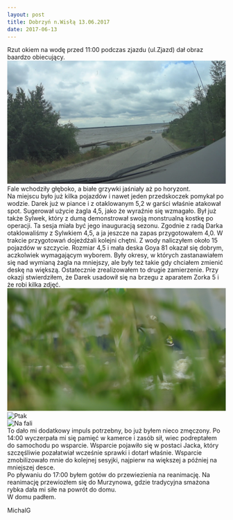 ```yaml
---
layout: post
title: Dobrzyń n.Wisłą 13.06.2017
date: 2017-06-13
---
```


Rzut okiem na wodę przed 11:00 podczas zjazdu (ul.Zjazd) dał obraz baardzo obiecujący.  
![Rzut oka](https://raw.githubusercontent.com/naspocie/blog/master/images/2017-06-13-Dobrzyn/RzutOka.jpg "Rzut oka")  
Fale wchodziły głęboko, a białe grzywki jaśniały aż po horyzont.  
Na miejscu było już kilka pojazdów i nawet jeden przedskoczek pomykał po wodzie.
Darek już w piance i z otaklowanym 5,2 w garści właśnie atakował spot.
Sugerował użycie żagla 4,5, jako że wyraźnie się wzmagało.
Był już także Sylwek, który z dumą demonstrował swoją monstrualną kostkę po operacji.
Ta sesja miała być jego inauguracją sezonu.
Zgodnie z radą Darka otaklowaliśmy z Sylwkiem 4,5, a ja jeszcze na zapas przygotowałem 4,0.
W trakcie przygotowań dojeżdżali kolejni chętni. Z wody naliczyłem około 15 pojazdów w szczycie.
Rozmiar 4,5 i mała deska Goya 81 okazał się dobrym, aczkolwiek wymagającym wyborem.
Były okresy, w których zastanawiałem się nad wymianą żagla na mniejszy,
 ale były też takie gdy chciałem zmienić deskę na większą.
Ostatecznie zrealizowałem to drugie zamierzenie.
Przy okazji stwierdziłem, że Darek usadowił się na brzegu z aparatem Zorka 5 i że robi kilka zdjęć.  
![Zioło](https://raw.githubusercontent.com/naspocie/blog/master/images/2017-06-13-Dobrzyn/Ziolo.JPG "Zioło")  
![Ptak](https://raw.githubusercontent.com/naspocie/blog/master/images/2017-06-13-Dobrzyn/Ptak.JPG "Ptak")  
![Na fali](https://scontent-frx5-1.xx.fbcdn.net/v/t1.0-9/19113627_982153858591616_3434761665152129052_n.jpg?oh=1aa70d3aff7f50e1bedd22213a10e85d&oe=59E4A671 "Na fali")  
To dało mi dodatkowy impuls potrzebny, bo już byłem nieco zmęczony.
Po 14:00 wyczerpała mi się pamięć w kamerce i zasób sił, wiec podreptałem do samochodu po wsparcie.
Wsparcie pojawiło się w postaci Jacka, który szczęśliwie pozałatwiał wcześnie sprawki i dotarł właśnie.
Wsparcie zmobilizowało mnie do kolejnej sesyjki, najpierw na większej a później na mniejszej desce.  
Po pływaniu do 17:00 byłem gotów do przewiezienia na reanimację. Na reanimację przewiozłem się do Murzynowa,
 gdzie tradycyjna smażona rybka dała mi siłe na powrót do domu.  
W domu padłem.  

MichalG  
